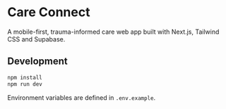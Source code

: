 # Care Connect

A mobile-first, trauma-informed care web app built with Next.js, Tailwind CSS and Supabase.

## Development

```bash
npm install
npm run dev
```

Environment variables are defined in `.env.example`.
